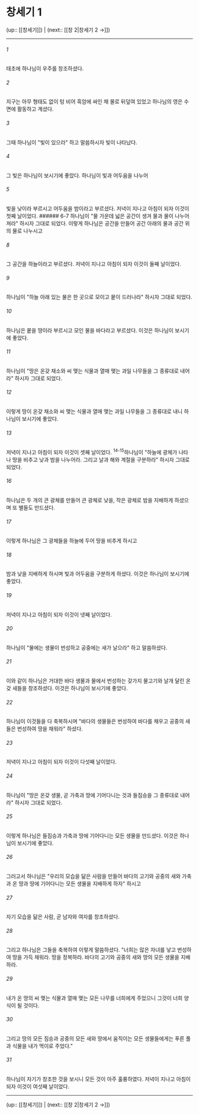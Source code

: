 # 창세기 1

(up:: [[창세기]]) | (next:: [[창 2|창세기 2 →]])

***




###### 1 

태초에 하나님이 우주를 창조하셨다. 



###### 2 

지구는 아무 형태도 없이 텅 비어 흑암에 싸인 채 물로 뒤덮여 있었고 하나님의 영은 수면에 활동하고 계셨다. 



###### 3 

그때 하나님이 "빛이 있으라" 하고 말씀하시자 빛이 나타났다. 



###### 4 

그 빛은 하나님이 보시기에 좋았다. 하나님이 빛과 어두움을 나누어 



###### 5 

빛을 낮이라 부르시고 어두움을 밤이라고 부르셨다. 저녁이 지나고 아침이 되자 이것이 첫째 날이었다. ###### 6-7 하나님이 "물 가운데 넓은 공간이 생겨 물과 물이 나누어져라" 하시자 그대로 되었다. 이렇게 하나님은 공간을 만들어 공간 아래의 물과 공간 위의 물로 나누시고 



###### 8 

그 공간을 하늘이라고 부르셨다. 저녁이 지나고 아침이 되자 이것이 둘째 날이었다. 



###### 9 

하나님이 "하늘 아래 있는 물은 한 곳으로 모이고 뭍이 드러나라" 하시자 그대로 되었다. 



###### 10 

하나님은 뭍을 땅이라 부르시고 모인 물을 바다라고 부르셨다. 이것은 하나님이 보시기에 좋았다. 



###### 11 

하나님이 "땅은 온갖 채소와 씨 맺는 식물과 열매 맺는 과일 나무들을 그 종류대로 내어라" 하시자 그대로 되었다. 



###### 12 

이렇게 땅이 온갖 채소와 씨 맺는 식물과 열매 맺는 과일 나무들을 그 종류대로 내니 하나님이 보시기에 좋았다. 



###### 13 

저녁이 지나고 아침이 되자 이것이 셋째 날이었다. <sup class="versenum">14-15</sup>하나님이 "하늘에 광체가 나타나 땅을 비추고 낮과 밤을 나누어라. 그리고 날과 해와 계절을 구분하라" 하시자 그대로 되었다. 



###### 16 

하나님은 두 개의 큰 광체를 만들어 큰 광체로 낮을, 작은 광체로 밤을 지배하게 하셨으며 또 별들도 만드셨다. 



###### 17 

이렇게 하나님은 그 광체들을 하늘에 두어 땅을 비추게 하시고 



###### 18 

밤과 낮을 지배하게 하시며 빛과 어두움을 구분하게 하셨다. 이것은 하나님이 보시기에 좋았다. 



###### 19 

저녁이 지나고 아침이 되자 이것이 넷째 날이었다. 



###### 20 

하나님이 "물에는 생물이 번성하고 공중에는 새가 날으라" 하고 말씀하셨다. 



###### 21 

이와 같이 하나님은 거대한 바다 생물과 물에서 번성하는 갖가지 물고기와 날개 달린 온갖 새들을 창조하셨다. 이것은 하나님이 보시기에 좋았다. 



###### 22 

하나님이 이것들을 다 축복하시며 "바다의 생물들은 번성하여 바다를 채우고 공중의 새들은 번성하여 땅을 채워라" 하셨다. 



###### 23 

저녁이 지나고 아침이 되자 이것이 다섯째 날이었다. 



###### 24 

하나님이 "땅은 온갖 생물, 곧 가축과 땅에 기어다니는 것과 들짐승을 그 종류대로 내어라" 하시자 그대로 되었다. 



###### 25 

이렇게 하나님은 들짐승과 가축과 땅에 기어다니는 모든 생물을 만드셨다. 이것은 하나님이 보시기에 좋았다. 



###### 26 

그러고서 하나님은 "우리의 모습을 닮은 사람을 만들어 바다의 고기와 공중의 새와 가축과 온 땅과 땅에 기어다니는 모든 생물을 지배하게 하자" 하시고 



###### 27 

자기 모습을 닮은 사람, 곧 남자와 여자를 창조하셨다. 



###### 28 

그리고 하나님은 그들을 축복하여 이렇게 말씀하셨다. "너희는 많은 자녀를 낳고 번성하여 땅을 가득 채워라. 땅을 정복하라. 바다의 고기와 공중의 새와 땅의 모든 생물을 지배하라. 



###### 29 

내가 온 땅의 씨 맺는 식물과 열매 맺는 모든 나무를 너희에게 주었으니 그것이 너희 양식이 될 것이다. 



###### 30 

그리고 땅의 모든 짐승과 공중의 모든 새와 땅에서 움직이는 모든 생물들에게는 푸른 풀과 식물을 내가 먹이로 주었다." 



###### 31 

하나님이 자기가 창조한 것을 보시니 모든 것이 아주 훌륭하였다. 저녁이 지나고 아침이 되자 이것이 여섯째 날이었다.

***

(up:: [[창세기]]) | (next:: [[창 2|창세기 2 →]])
